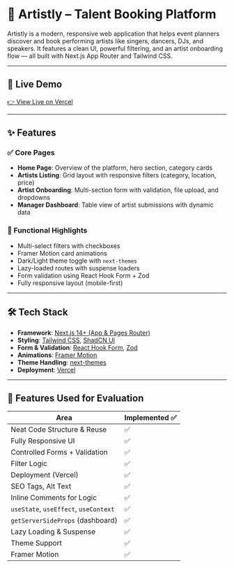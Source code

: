 # 🎨 Artistly – Talent Booking Platform

Artistly is a modern, responsive web application that helps event planners discover and book performing artists like singers, dancers, DJs, and speakers. It features a clean UI, powerful filtering, and an artist onboarding flow — all built with Next.js App Router and Tailwind CSS.

---

## 🚀 Live Demo

[👉 View Live on Vercel](https://eventful-india.vercel.app/)

---

## ✨ Features

### ✅ Core Pages
- **Home Page**: Overview of the platform, hero section, category cards
- **Artists Listing**: Grid layout with responsive filters (category, location, price)
- **Artist Onboarding**: Multi-section form with validation, file upload, and dropdowns
- **Manager Dashboard**: Table view of artist submissions with dynamic data

### 🎯 Functional Highlights
- Multi-select filters with checkboxes
- Framer Motion card animations
- Dark/Light theme toggle with `next-themes`
- Lazy-loaded routes with suspense loaders
- Form validation using React Hook Form + Zod
- Fully responsive layout (mobile-first)

---

## 🛠 Tech Stack

- **Framework**: [Next.js 14+ (App & Pages Router)](https://nextjs.org)
- **Styling**: [Tailwind CSS](https://tailwindcss.com), [ShadCN UI](https://ui.shadcn.com)
- **Form & Validation**: [React Hook Form](https://react-hook-form.com), [Zod](https://zod.dev)
- **Animations**: [Framer Motion](https://www.framer.com/motion/)
- **Theme Handling**: [next-themes](https://github.com/pacocoursey/next-themes)
- **Deployment**: [Vercel](https://vercel.com)

---
## 🧪 Features Used for Evaluation

| Area             | Implemented ✅ |
|------------------|----------------|
| Neat Code Structure & Reuse      | ✅ |
| Fully Responsive UI              | ✅ |
| Controlled Forms + Validation    | ✅ |
| Filter Logic                     | ✅ |
| Deployment (Vercel)              | ✅ |
| SEO Tags, Alt Text               | ✅ |
| Inline Comments for Logic        | ✅ |
| `useState`, `useEffect`, `useContext` | ✅ |
| `getServerSideProps` (dashboard) | ✅ |
| Lazy Loading & Suspense          | ✅ |
| Theme Support                    | ✅ |
| Framer Motion                    | ✅ |

